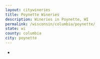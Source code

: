 ```yaml
---
layout: citywineries
title: Poynette Wineries
description: Wineries in Poynette, WI
permalink: /wisconsin/columbia/poynette/
state: wi
county: columbia
city: poynette
---
```

-
